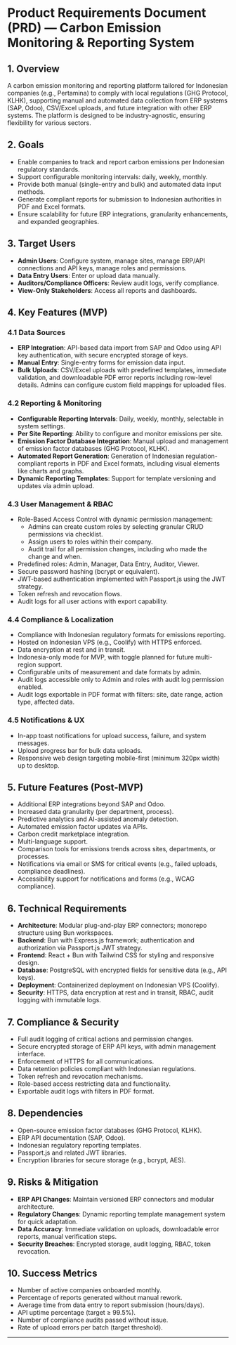 # Product Requirements Document (PRD) — Carbon Emission Monitoring & Reporting System

## 1. Overview

A carbon emission monitoring and reporting platform tailored for Indonesian companies (e.g., Pertamina) to comply with local regulations (GHG Protocol, KLHK), supporting manual and automated data collection from ERP systems (SAP, Odoo), CSV/Excel uploads, and future integration with other ERP systems. The platform is designed to be industry-agnostic, ensuring flexibility for various sectors.

## 2. Goals

- Enable companies to track and report carbon emissions per Indonesian regulatory standards.
- Support configurable monitoring intervals: daily, weekly, monthly.
- Provide both manual (single-entry and bulk) and automated data input methods.
- Generate compliant reports for submission to Indonesian authorities in PDF and Excel formats.
- Ensure scalability for future ERP integrations, granularity enhancements, and expanded geographies.

## 3. Target Users

- **Admin Users**: Configure system, manage sites, manage ERP/API connections and API keys, manage roles and permissions.
- **Data Entry Users**: Enter or upload data manually.
- **Auditors/Compliance Officers**: Review audit logs, verify compliance.
- **View-Only Stakeholders**: Access all reports and dashboards.

## 4. Key Features (MVP)

### 4.1 Data Sources

- **ERP Integration**: API-based data import from SAP and Odoo using API key authentication, with secure encrypted storage of keys.
- **Manual Entry**: Single-entry forms for emission data input.
- **Bulk Uploads**: CSV/Excel uploads with predefined templates, immediate validation, and downloadable PDF error reports including row-level details. Admins can configure custom field mappings for uploaded files.

### 4.2 Reporting & Monitoring

- **Configurable Reporting Intervals**: Daily, weekly, monthly, selectable in system settings.
- **Per Site Reporting**: Ability to configure and monitor emissions per site.
- **Emission Factor Database Integration**: Manual upload and management of emission factor databases (GHG Protocol, KLHK).
- **Automated Report Generation**: Generation of Indonesian regulation-compliant reports in PDF and Excel formats, including visual elements like charts and graphs.
- **Dynamic Reporting Templates**: Support for template versioning and updates via admin upload.

### 4.3 User Management & RBAC

- Role-Based Access Control with dynamic permission management:
  - Admins can create custom roles by selecting granular CRUD permissions via checklist.
  - Assign users to roles within their company.
  - Audit trail for all permission changes, including who made the change and when.
- Predefined roles: Admin, Manager, Data Entry, Auditor, Viewer.
- Secure password hashing (bcrypt or equivalent).
- JWT-based authentication implemented with Passport.js using the JWT strategy.
- Token refresh and revocation flows.
- Audit logs for all user actions with export capability.

### 4.4 Compliance & Localization

- Compliance with Indonesian regulatory formats for emissions reporting.
- Hosted on Indonesian VPS (e.g., Coolify) with HTTPS enforced.
- Data encryption at rest and in transit.
- Indonesia-only mode for MVP, with toggle planned for future multi-region support.
- Configurable units of measurement and date formats by admin.
- Audit logs accessible only to Admin and roles with audit log permission enabled.
- Audit logs exportable in PDF format with filters: site, date range, action type, affected data.

### 4.5 Notifications & UX

- In-app toast notifications for upload success, failure, and system messages.
- Upload progress bar for bulk data uploads.
- Responsive web design targeting mobile-first (minimum 320px width) up to desktop.

## 5. Future Features (Post-MVP)

- Additional ERP integrations beyond SAP and Odoo.
- Increased data granularity (per department, process).
- Predictive analytics and AI-assisted anomaly detection.
- Automated emission factor updates via APIs.
- Carbon credit marketplace integration.
- Multi-language support.
- Comparison tools for emissions trends across sites, departments, or processes.
- Notifications via email or SMS for critical events (e.g., failed uploads, compliance deadlines).
- Accessibility support for notifications and forms (e.g., WCAG compliance).

## 6. Technical Requirements

- **Architecture**: Modular plug-and-play ERP connectors; monorepo structure using Bun workspaces.
- **Backend**: Bun with Express.js framework; authentication and authorization via Passport.js JWT strategy.
- **Frontend**: React + Bun with Tailwind CSS for styling and responsive design.
- **Database**: PostgreSQL with encrypted fields for sensitive data (e.g., API keys).
- **Deployment**: Containerized deployment on Indonesian VPS (Coolify).
- **Security**: HTTPS, data encryption at rest and in transit, RBAC, audit logging with immutable logs.

## 7. Compliance & Security

- Full audit logging of critical actions and permission changes.
- Secure encrypted storage of ERP API keys, with admin management interface.
- Enforcement of HTTPS for all communications.
- Data retention policies compliant with Indonesian regulations.
- Token refresh and revocation mechanisms.
- Role-based access restricting data and functionality.
- Exportable audit logs with filters in PDF format.

## 8. Dependencies

- Open-source emission factor databases (GHG Protocol, KLHK).
- ERP API documentation (SAP, Odoo).
- Indonesian regulatory reporting templates.
- Passport.js and related JWT libraries.
- Encryption libraries for secure storage (e.g., bcrypt, AES).

## 9. Risks & Mitigation

- **ERP API Changes**: Maintain versioned ERP connectors and modular architecture.
- **Regulatory Changes**: Dynamic reporting template management system for quick adaptation.
- **Data Accuracy**: Immediate validation on uploads, downloadable error reports, manual verification steps.
- **Security Breaches**: Encrypted storage, audit logging, RBAC, token revocation.

## 10. Success Metrics

- Number of active companies onboarded monthly.
- Percentage of reports generated without manual rework.
- Average time from data entry to report submission (hours/days).
- API uptime percentage (target ≥ 99.5%).
- Number of compliance audits passed without issue.
- Rate of upload errors per batch (target threshold).

---
